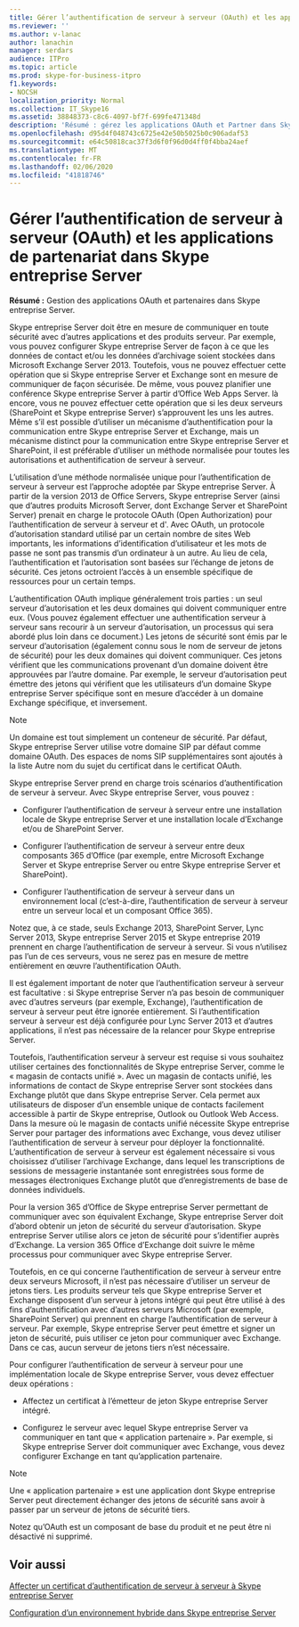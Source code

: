 ```yaml
---
title: Gérer l’authentification de serveur à serveur (OAuth) et les applications de partenariat dans Skype entreprise Server
ms.reviewer: ''
ms.author: v-lanac
author: lanachin
manager: serdars
audience: ITPro
ms.topic: article
ms.prod: skype-for-business-itpro
f1.keywords:
- NOCSH
localization_priority: Normal
ms.collection: IT_Skype16
ms.assetid: 38848373-c8c6-4097-bf7f-699fe471348d
description: 'Résumé : gérez les applications OAuth et Partner dans Skype entreprise Server.'
ms.openlocfilehash: d95d4f048743c6725e42e50b5025b0c906adaf53
ms.sourcegitcommit: e64c50818cac37f3d6f0f96d0d4ff0f4bba24aef
ms.translationtype: MT
ms.contentlocale: fr-FR
ms.lasthandoff: 02/06/2020
ms.locfileid: "41818746"
---
```

# <a name="manage-server-to-server-authentication-oauth-and-partner-applications-in-skype-for-business-server"></a>Gérer l’authentification de serveur à serveur (OAuth) et les applications de partenariat dans Skype entreprise Server
 
**Résumé :** Gestion des applications OAuth et partenaires dans Skype entreprise Server.
  
Skype entreprise Server doit être en mesure de communiquer en toute sécurité avec d’autres applications et des produits serveur. Par exemple, vous pouvez configurer Skype entreprise Server de façon à ce que les données de contact et/ou les données d’archivage soient stockées dans Microsoft Exchange Server 2013. Toutefois, vous ne pouvez effectuer cette opération que si Skype entreprise Server et Exchange sont en mesure de communiquer de façon sécurisée. De même, vous pouvez planifier une conférence Skype entreprise Server à partir d’Office Web Apps Server. là encore, vous ne pouvez effectuer cette opération que si les deux serveurs (SharePoint et Skype entreprise Server) s’approuvent les uns les autres. Même s’il est possible d’utiliser un mécanisme d’authentification pour la communication entre Skype entreprise Server et Exchange, mais un mécanisme distinct pour la communication entre Skype entreprise Server et SharePoint, il est préférable d’utiliser un méthode normalisée pour toutes les autorisations et authentification de serveur à serveur.
  
L’utilisation d’une méthode normalisée unique pour l’authentification de serveur à serveur est l’approche adoptée par Skype entreprise Server. À partir de la version 2013 de Office Servers, Skype entreprise Server (ainsi que d’autres produits Microsoft Server, dont Exchange Server et SharePoint Server) prenait en charge le protocole OAuth (Open Authorization) pour l’authentification de serveur à serveur et d'. Avec OAuth, un protocole d’autorisation standard utilisé par un certain nombre de sites Web importants, les informations d’identification d’utilisateur et les mots de passe ne sont pas transmis d’un ordinateur à un autre. Au lieu de cela, l’authentification et l’autorisation sont basées sur l’échange de jetons de sécurité. Ces jetons octroient l’accès à un ensemble spécifique de ressources pour un certain temps.
  
L’authentification OAuth implique généralement trois parties : un seul serveur d’autorisation et les deux domaines qui doivent communiquer entre eux. (Vous pouvez également effectuer une authentification serveur à serveur sans recourir à un serveur d’autorisation, un processus qui sera abordé plus loin dans ce document.) Les jetons de sécurité sont émis par le serveur d’autorisation (également connu sous le nom de serveur de jetons de sécurité) pour les deux domaines qui doivent communiquer. Ces jetons vérifient que les communications provenant d’un domaine doivent être approuvées par l’autre domaine. Par exemple, le serveur d’autorisation peut émettre des jetons qui vérifient que les utilisateurs d’un domaine Skype entreprise Server spécifique sont en mesure d’accéder à un domaine Exchange spécifique, et inversement.
  
> [!NOTE]
> Un domaine est tout simplement un conteneur de sécurité. Par défaut, Skype entreprise Server utilise votre domaine SIP par défaut comme domaine OAuth. Des espaces de noms SIP supplémentaires sont ajoutés à la liste Autre nom du sujet du certificat dans le certificat OAuth. 
  
Skype entreprise Server prend en charge trois scénarios d’authentification de serveur à serveur. Avec Skype entreprise Server, vous pouvez :
  
- Configurer l’authentification de serveur à serveur entre une installation locale de Skype entreprise Server et une installation locale d’Exchange et/ou de SharePoint Server.
    
- Configurer l’authentification de serveur à serveur entre deux composants 365 d’Office (par exemple, entre Microsoft Exchange Server et Skype entreprise Server ou entre Skype entreprise Server et SharePoint).
    
- Configurer l’authentification de serveur à serveur dans un environnement local (c’est-à-dire, l’authentification de serveur à serveur entre un serveur local et un composant Office 365).
    
Notez que, à ce stade, seuls Exchange 2013, SharePoint Server, Lync Server 2013, Skype entreprise Server 2015 et Skype entreprise 2019 prennent en charge l’authentification de serveur à serveur. Si vous n’utilisez pas l’un de ces serveurs, vous ne serez pas en mesure de mettre entièrement en œuvre l’authentification OAuth.
  
Il est également important de noter que l’authentification serveur à serveur est facultative : si Skype entreprise Server n’a pas besoin de communiquer avec d’autres serveurs (par exemple, Exchange), l’authentification de serveur à serveur peut être ignorée entièrement. Si l’authentification serveur à serveur est déjà configurée pour Lync Server 2013 et d’autres applications, il n’est pas nécessaire de la relancer pour Skype entreprise Server. 
  
Toutefois, l’authentification serveur à serveur est requise si vous souhaitez utiliser certaines des fonctionnalités de Skype entreprise Server, comme le « magasin de contacts unifié ». Avec un magasin de contacts unifié, les informations de contact de Skype entreprise Server sont stockées dans Exchange plutôt que dans Skype entreprise Server. Cela permet aux utilisateurs de disposer d’un ensemble unique de contacts facilement accessible à partir de Skype entreprise, Outlook ou Outlook Web Access. Dans la mesure où le magasin de contacts unifié nécessite Skype entreprise Server pour partager des informations avec Exchange, vous devez utiliser l’authentification de serveur à serveur pour déployer la fonctionnalité. L’authentification de serveur à serveur est également nécessaire si vous choisissez d’utiliser l’archivage Exchange, dans lequel les transcriptions de sessions de messagerie instantanée sont enregistrées sous forme de messages électroniques Exchange plutôt que d’enregistrements de base de données individuels.
  
Pour la version 365 d’Office de Skype entreprise Server permettant de communiquer avec son équivalent Exchange, Skype entreprise Server doit d’abord obtenir un jeton de sécurité du serveur d’autorisation. Skype entreprise Server utilise alors ce jeton de sécurité pour s’identifier auprès d’Exchange. La version 365 Office d’Exchange doit suivre le même processus pour communiquer avec Skype entreprise Server.
  
Toutefois, en ce qui concerne l’authentification de serveur à serveur entre deux serveurs Microsoft, il n’est pas nécessaire d’utiliser un serveur de jetons tiers. Les produits serveur tels que Skype entreprise Server et Exchange disposent d’un serveur à jetons intégré qui peut être utilisé à des fins d’authentification avec d’autres serveurs Microsoft (par exemple, SharePoint Server) qui prennent en charge l’authentification de serveur à serveur. Par exemple, Skype entreprise Server peut émettre et signer un jeton de sécurité, puis utiliser ce jeton pour communiquer avec Exchange. Dans ce cas, aucun serveur de jetons tiers n’est nécessaire.
  
Pour configurer l’authentification de serveur à serveur pour une implémentation locale de Skype entreprise Server, vous devez effectuer deux opérations :
  
- Affectez un certificat à l’émetteur de jeton Skype entreprise Server intégré.
    
- Configurez le serveur avec lequel Skype entreprise Server va communiquer en tant que « application partenaire ». Par exemple, si Skype entreprise Server doit communiquer avec Exchange, vous devez configurer Exchange en tant qu’application partenaire.
    
> [!NOTE]
> Une « application partenaire » est une application dont Skype entreprise Server peut directement échanger des jetons de sécurité sans avoir à passer par un serveur de jetons de sécurité tiers. 
  
Notez qu’OAuth est un composant de base du produit et ne peut être ni désactivé ni supprimé.
  
## <a name="see-also"></a>Voir aussi

[Affecter un certificat d’authentification de serveur à serveur à Skype entreprise Server](assign-a-server-to-server-certificate.md)
  
[Configuration d’un environnement hybride dans Skype entreprise Server](configure-a-hybrid-environment.md)
